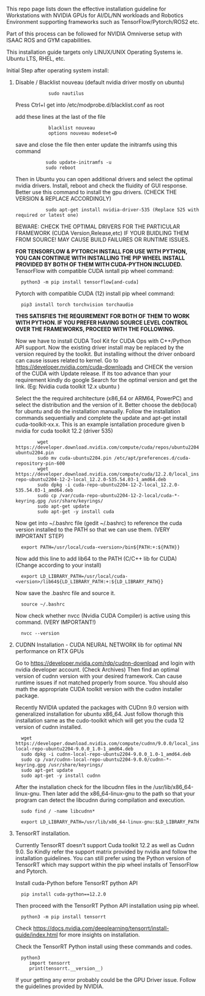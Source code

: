 This repo page lists down the effective installation guideline for Workstations with NVIDIA GPUs for AI/DL/NN workloads and Robotics Environment supporting frameworks such as 
TensorFlow/Pytorch/ROS2 etc.

Part of this process can be followed for NVIDIA Omniverse setup with ISAAC ROS and GYM capabilities.

This installation guide targets only LINUX/UNIX Operating Systems ie. Ubuntu LTS, RHEL, etc.



Initial Step after operating system install:

   1) Disable / Blacklist nouveau (default nvidia driver mostly on ubuntu)

                      sudo nautilus
      Press Ctrl+l
      get into /etc/modprobe.d/blacklist.conf as root

      add these lines at the last of the file
      
                      blacklist nouveau
                      options nouveau modeset=0
      save and close the file
      then enter update the initramfs using this command

                     sudo update-initramfs -u
                     sudo reboot

      Then in Ubuntu you can open additional drivers and select the optimal nvidia drivers. Install, reboot and check the fluidity of GUI response.
      Better use this command to install the gpu drivers. (CHECK THE VERSION & REPLACE ACCORDINGLY)

                     sudo apt-get install nvidia-driver-535 (Replace 525 with required or latest one)

      BEWARE: CHECK THE OPTIMAL DRIVERS FOR THE PARTICULAR FRAMEWORK (CUDA Version,Release,etc) IF YOUR BUIDLING THEM FROM SOURCE! MAY CAUSE BUILD FAILURES OR RUNTIME ISSUES.

      **FOR TENSORFLOW & PYTORCH INSTALL FOR USE WITH PYTHON, YOU CAN CONTINUE WITH INSTALLING THE PIP WHEEL INSTALL PROVIDED BY BOTH OF THEM WITH CUDA-PYTHON INCLUDED.**
      TensorFlow with compatible CUDA isntall pip wheel command:

            python3 -m pip install tensorflow[and-cuda]

      Pytorch with compatible CUDA (12) install pip wheel command:

            pip3 install torch torchvision torchaudio


      **THIS SATISFIES THE REQUIREMENT FOR BOTH OF THEM TO WORK WITH PYTHON. IF YOU PREFER HAVING SOURCE LEVEL CONTROL OVER THE FRAMEWORKS, PROCEED WITH THE FOLLOWING.**


      Now we have to install CUDA Tool Kit for CUDA Ops with C++/Python API support. Now the existing driver install may be replaced by the version required by the toolkit. But installing without the driver onboard can cause issues related to kernel.
      Go to https://developer.nvidia.com/cuda-downloads and CHECK the version of the CUDA with Update release. If its too advance than your requirement kindly do google Search for the optimal version and get the link. (Eg: Nvidia cuda toolkit 12.x ubuntu )

      Select the the required architecture (x86_64 or ARM64, PowerPC) and select the distribution and the version of it.
      Better choose the deb(local) for ubuntu and do the installation manually.
      Follow the installation commands sequentially and complete the update and apt-get install cuda-toolkit-xx.x.
      This is an example isntallation procedure given b nvidia for cuda toolkit 12.2 (driver 535)

                  wget https://developer.download.nvidia.com/compute/cuda/repos/ubuntu2204/x86_64/cuda-ubuntu2204.pin
                  sudo mv cuda-ubuntu2204.pin /etc/apt/preferences.d/cuda-repository-pin-600
                  wget https://developer.download.nvidia.com/compute/cuda/12.2.0/local_installers/cuda-repo-ubuntu2204-12-2-local_12.2.0-535.54.03-1_amd64.deb
                  sudo dpkg -i cuda-repo-ubuntu2204-12-2-local_12.2.0-535.54.03-1_amd64.deb
                  sudo cp /var/cuda-repo-ubuntu2204-12-2-local/cuda-*-keyring.gpg /usr/share/keyrings/
                  sudo apt-get update
                  sudo apt-get -y install cuda

      Now get into ~/.bashrc file (gedit ~/.bashrc) to reference the cuda version installed to the PATH so that we can use them. (VERY IMPORTANT STEP)

            export PATH=/usr/local/cuda-<version>/bin${PATH:+:${PATH}}

      Now add this line to add lib64 to the PATH (C/C++ lib for CUDA) (Change <version> according to your install)

            export LD_LIBRARY_PATH=/usr/local/cuda-<version>/lib64${LD_LIBRARY_PATH:+:${LD_LIBRARY_PATH}}

      Now save the .bashrc file and source it.

            source ~/.bashrc

      Now check whether nvcc (Nvidia CUDA Compiler) is active using this command. (VERY IMPORTANT!)

            nvcc --version

   3) CUDNN Installation - CUDA NEURAL NETWORK lib for optimal NN performance on RTX GPUs 

      Go to https://developer.nvidia.com/rdp/cudnn-download and login with nvidia developer account. (Check Archives)
      Then find an optimal version of cudnn version with your desired framework. Can cause runtime issues if not matched properly from source.
      You should also math the appropriate CUDA toolkit version with the cudnn installer package.

      Recently NVIDIA updated the packages with CUDnn 9.0 version with generalized installation for ubuntu x86_64.
      Just follow thorugh this installation same as the cudo-toolkit which will get you the cuda 12 version of cudnn installed.

            wget https://developer.download.nvidia.com/compute/cudnn/9.0.0/local_installers/cudnn-local-repo-ubuntu2204-9.0.0_1.0-1_amd64.deb
            sudo dpkg -i cudnn-local-repo-ubuntu2204-9.0.0_1.0-1_amd64.deb
            sudo cp /var/cudnn-local-repo-ubuntu2204-9.0.0/cudnn-*-keyring.gpg /usr/share/keyrings/
            sudo apt-get update
            sudo apt-get -y install cudnn

      After the installation check for the libcudnn files in the /usr/lib/x86_64-linux-gnu. Then later add the x86_64-linux-gnu to the path so that your program can detect the libcudnn during compilation and execution.

            sudo find / -name libcudnn*

            export LD_LIBRARY_PATH=/usr/lib/x86_64-linux-gnu:$LD_LIBRARY_PATH

   4) TensorRT installation.

      Currently TensorRT doesn't support Cuda toolkit 12.2 as well as Cudnn 9.0. So Kindly refer the support matrix provided by nvidia and follow the installation guidelines. You can still prefer using the Python version of TensorRT which may support within the pip wheel installs of TensorFlow and Pytorch.

      Install cuda-Python before TensorRT python API

            pip install cuda-python==12.2.0

      Then proceed with the TensorRT Python API installation using pip wheel.

            python3 -m pip install tensorrt

      Check https://docs.nvidia.com/deeplearning/tensorrt/install-guide/index.html for more insights on installation.

      Check the TensorRT Python install using these commands and codes.

            python3
               import tensorrt
               print(tensorrt.__version__)

      If your getting any error probably could be the GPU Driver issue. Follow the guidelines provided by NVIDIA.
            

      
      

      
      


      
      

        




